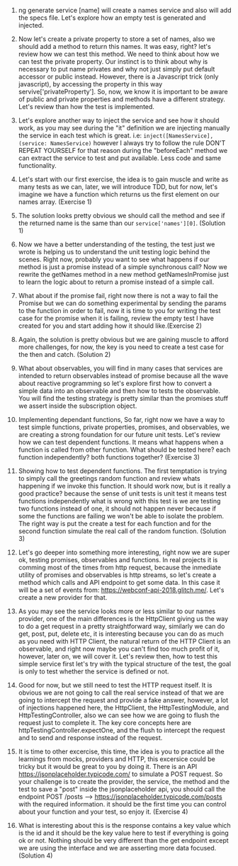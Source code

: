 1. ng generate service [name] will create a names service and also will add the specs file.
Let's explore how an empty test is generated and injected.

2. Now let's create a private property to store a set of names, also we should add a method to return this names. It was easy, right? let's review how we can test this method. We need to think about how we can test the private property. Our instinct is to think about why is necessary to put name privates and why not just simply put default accessor or public instead. However, there is a Javascript trick (only javascript), by accessing the property in this way servive['privateProperty']. So, now, we know it is important to be aware of public and private properties and methods have a different strategy. Let's review than how the test is implemented.

3. Let's explore another way to inject the service and see how it should work, as you may see during the "it" definition we are injecting manually the service in each test which is great. i.e: `inject([NamesService], (service: NamesService)` however I always try to follow the rule DON'T REPEAT YOURSELF for that reason during the "beforeEach" method we can extract the service to test and put available. Less code and same functionality.

4. Let's start with our first exercise, the idea is to gain muscle and write as many tests as we can, later, we will introduce TDD, but for now, let's imagine we have a function which returns us the first element on our names array. (Exercise 1)

5. The solution looks pretty obvious we should call the method and see if the returned name is the same than our `service['names'][0]`. (Solution 1)

6. Now we have a better understanding of the testing, the test just we wrote is helping us to understand the unit testing logic behind the scenes. Right now, probably you want to see what happens if our method is just a promise instead of a simple synchronous call? Now we rewrite the getNames method in a new method getNamesInPromise just to learn the logic about to return a promise instead of a simple call.

7. What about if the promise fail, right now there is not a way to fail the Promise but we can do something experimental by sending the params to the function in order to fail, now it is time to you for writing the test case for the promise when it is failing, review the empty test I have created for you and start adding how it should like.(Exercise 2)

8. Again, the solution is pretty obvious but we are gaining muscle to afford more challenges, for now, the key is you need to create a test case for the then and catch. (Solution 2)

9. What about observables, you will find in many cases that services are intended to return observables instead of promise because all the wave about reactive programming so let's explore first how to convert a simple data into an observable and then how to tests the observable. You will find the testing strategy is pretty similar than the promises stuff we assert inside the subscription object.

10. Implementing dependant functions, So far, right now we have a way to test simple functions, private properties, promises, and observables, we are creating a strong foundation for our future unit tests. Let's review how we can test dependent functions. It means what happens when a function is called from other function. What should be tested here? each function independently? both functions together? (Exercise 3)

11. Showing how to test dependent functions. The first temptation is trying to simply call the greetings random function and review whats happening if we invoke this function. It should work now, but is it really a good practice? because the sense of unit tests is unit test it means test functions independently what is wrong with this test is we are testing two functions instead of one, it should not happen never because if some the functions are failing we won't be able to isolate the problem. The right way is put the create a test for each function and for the second function simulate the real call of the random function. (Solution 3)

12. Let's go deeper into something more interesting, right now we are super ok, testing promises, observables and functions. In real projects it is comming most of the times from http request, because the inmediate utility of promises and observables is http streams, so let's create a method which calls and API endpoint to get some data. In this case it will be a set of events from: https://webconf-api-2018.glitch.me/. Let's create a new provider for that.

13. As you may see the service looks more or less similar to our names provider, one of the main differences is the HttpClient giving us the way to do a get request in a pretty straightforward way, similarly we can do get, post, put, delete etc, it is interesting because you can do as much as you need with HTTP Client, the natural return of the HTTP Client is an observable, and right now maybe you can't find too much profit of it, however, later on, we will cover it. Let's review then, how to test this simple service first let's try with the typical structure of the test, the goal is only to test whether the service is defined or not. 

14. Good for now, but we still need to test the HTTP request itself. It is obvious we are not going to call the real service instead of that we are going to intercept the request and provide a fake answer, however, a lot of injections happened here, the HttpClient, the HttpTestingModule, and HttpTestingController, also we can see how we are going to flush the request just to complete it. The key core concepts here are httpTestingController.expectOne, and the flush to intercept the request and to send and response instead of the request. 

15. It is time to other excercise, this time, the idea is you to practice all the learnings from mocks, providers and HTTP, this excersice could be tricky but it would be great to you by doing it. There is an API https://jsonplaceholder.typicode.com/ to simulate a POST request. So your challenge is to create the provider, the service, the method and the test to save a "post" inside the jsonplaceholder api, you should call the endpoint POST	/posts --> https://jsonplaceholder.typicode.com/posts with the required information. it should be the first time you can control about your function and your test, so enjoy it. (Exercise 4)

16. What is interesting about this is the response contains a key value which is the id and it should be the key value here to test if everything is going ok or not. Nothing should be very different than the get endpoint except we are using the interface and we are asserting more data focused.(Solution 4)